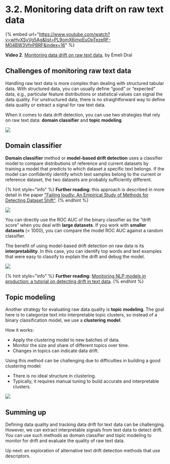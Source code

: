 # 3.2. Monitoring data drift on raw text data

{% embed url="https://www.youtube.com/watch?v=wHyXSyVg5Ag&list=PL9omX6impEuOpTezeRF-M04BW3VfnPBRF&index=16" %}

**Video 2**. [Monitoring data drift on raw text data](https://www.youtube.com/watch?v=wHyXSyVg5Ag&list=PL9omX6impEuOpTezeRF-M04BW3VfnPBRF&index=16), by Emeli Dral

## Challenges of monitoring raw text data

Handling raw text data is more complex than dealing with structured tabular data. With structured data, you can usually define “good” or “expected” data, e.g., particular feature distributions or statistical values can signal the data quality. For unstructured data, there is no straightforward way to define data quality or extract a signal for raw text data. 

When it comes to data drift detection, you can use two strategies that rely on raw text data: **domain classifier** and **topic modeling**.

![](<../../../images/2023109\_course\_module3.011-min.png>)

## Domain classifier

**Domain classifier** method or **model-based drift detection** uses a classifier model to compare distributions of reference and current datasets by training a model that predicts to which dataset a specific text belongs. If the model can confidently identify which text samples belong to the current or reference dataset, the two datasets are probably sufficiently different.

{% hint style="info" %}
**Further reading:** this approach is described in more detail in the paper ["Failing loudly: An Empirical Study of Methods for Detecting Dataset Shift"](https://arxiv.org/abs/1810.11953).
{% endhint %}

![](<../../../images/2023109\_course\_module3.013-min.png>)

You can directly use the ROC AUC of the binary classifier as the “drift score” when you deal with **large datasets**. If you work with **smaller datasets** (< 1000), you can compare the model ROC AUC against a random classifier. 

The benefit of using model-based drift detection on raw data is its **interpretability**. In this case, you can identify top words and text examples that were easy to classify to explain the drift and debug the model. 

![](<../../../images/2023109\_course\_module3.014-min.png>)

{% hint style="info" %}
**Further reading:** [Monitoring NLP models in production: a tutorial on detecting drift in text data](https://www.evidentlyai.com/blog/tutorial-detecting-drift-in-text-data).
{% endhint %}

## Topic modeling

Another strategy for evaluating raw data quality is **topic modeling**. The goal here is to categorize text into interpretable topic clusters, so instead of a binary classification model, we use a **clustering model**. 

How it works:
* Apply the clustering model to new batches of data.
* Monitor the size and share of different topics over time.
* Changes in topics can indicate data drift.

Using this method can be challenging due to difficulties in building a good clustering model:
* There is no ideal structure in clustering.
* Typically, it requires manual tuning to build accurate and interpretable clusters.

![](<../../../images/2023109\_course\_module3.018-min.png>)

## Summing up

Defining data quality and tracking data drift for text data can be challenging. However, we can extract interpretable signals from text data to detect drift. You can use such methods as domain classifier and topic modeling to monitor for drift and evaluate the quality of raw text data. 

Up next: an exploration of alternative text drift detection methods that use descriptors.
